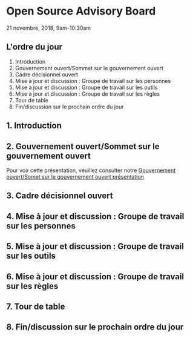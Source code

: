 # Open Source Advisory Board
21 novembre, 2018, 9am-10:30am

## L'ordre du jour 
1. Introduction 
2. Gouvernement ouvert/Sommet sur le gouvernement ouvert
3. Cadre décisionnel ouvert
4. Mise à jour et discussion : Groupe de travail sur les personnes
5. Mise à jour et discussion : Groupe de travail sur les outils 
6. Mise à jour et discussion : Groupe de travail sur les règles
7. Tour de table
8. Fin/discussion sur le prochain ordre du jour 

## 1. Introduction

## 2. Gouvernement ouvert/Sommet sur le gouvernement ouvert
Pour voir cette présentation, veuillez consulter notre [Gouvernement ouvert/Somet sur le gouvernement ouvert présentation](https://github.com/canada-ca/OS-Advisory_Conseil-SO/issues/82)

## 3. Cadre décisionnel ouvert

## 4. Mise à jour et discussion : Groupe de travail sur les personnes

## 5. Mise à jour et discussion : Groupe de travail sur les outils 

## 6. Mise à jour et discussion : Groupe de travail sur les règles

## 7. Tour de table

## 8. Fin/discussion sur le prochain ordre du jour 


